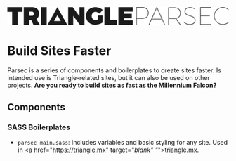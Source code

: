 <img src="assets/Parsec-Logo.svg" alt="Triangle Parsec Logo">

Build Sites Faster
===
Parsec is a series of components and boilerplates to create sites faster. Is intended use is Triangle-related sites, but it can also be used on other projects. **Are you ready to build sites as fast as the Millennium Falcon?**

## Components

### SASS Boilerplates
- `parsec_main.sass`: Includes variables and basic styling for any site. Used in <a href="https://triangle.mx" target="_blank" "_">triangle.mx</a>.
